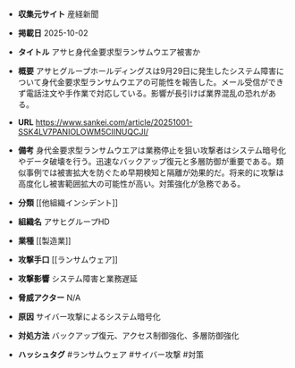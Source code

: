 - **収集元サイト**
産経新聞

- **掲載日**
2025-10-02

- **タイトル**
アサヒ身代金要求型ランサムウエア被害か

- **概要**
アサヒグループホールディングスは9月29日に発生したシステム障害について身代金要求型ランサムウエアの可能性を報告した。メール受信ができず電話注文や手作業で対応している。影響が長引けば業界混乱の恐れがある。

- **URL**
https://www.sankei.com/article/20251001-SSK4LV7PANIOLOWM5CIINUQCJI/

- **備考**
身代金要求型ランサムウエアは業務停止を狙い攻撃者はシステム暗号化やデータ破壊を行う。迅速なバックアップ復元と多層防御が重要である。類似事例では被害拡大を防ぐため早期検知と隔離が効果的だ。将来的に攻撃は高度化し被害範囲拡大の可能性が高い。対策強化が急務である。

- **分類**
[[他組織インシデント]]

- **組織名**
アサヒグループHD

- **業種**
[[製造業]]

- **攻撃手口**
[[ランサムウェア]]

- **攻撃影響**
システム障害と業務遅延

- **脅威アクター**
N/A

- **原因**
サイバー攻撃によるシステム暗号化

- **対処方法**
バックアップ復元、アクセス制御強化、多層防御強化

- **ハッシュタグ**
#ランサムウェア #サイバー攻撃 #対策
